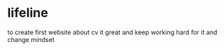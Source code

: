 # lifeline
to create first website about cv it great and keep working hard for it and change mindset
